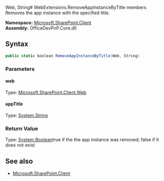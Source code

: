 Web, String# WebExtensions.RemoveAppInstanceByTitle members
Removes the app instance with the specified title.  

**Namespace:** [Microsoft.SharePoint.Client](Microsoft.SharePoint.Client.md)  
**Assembly:** OfficeDevPnP.Core.dll  
## Syntax
```C#
public static boolean RemoveAppInstanceByTitle(Web, String)
```
### Parameters
#### web
Type: [Microsoft.SharePoint.Client.Web](Microsoft.SharePoint.Client.Web.md) 
#### 
#### appTitle
Type: [System.String](System.String.md) 
#### 
### Return Value
Type: [System.Boolean](System.Boolean.md)true if the the app instance was removed; false if it does not exist
## See also
- [Microsoft.SharePoint.Client](Microsoft.SharePoint.Client.md)
